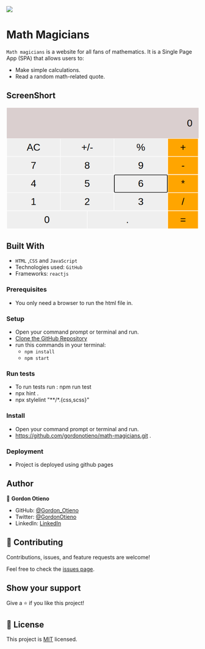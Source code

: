 ![](https://img.shields.io/badge/Microverse-blueviolet)

# Math Magicians
`Math magicians` is a website for all fans of mathematics. It is a Single Page App (SPA) that allows users to:
- Make simple calculations.
- Read a random math-related quote.
## ScreenShort
![image](./public/screen.png)
## Built With

- `HTML` ,`CSS` and `JavaScript`
- Technologies used: `GitHub`
- Frameworks: `reactjs`                                                                                                                                    
<!-- 
## Live Demo
Live site URL to Webpack basic setup
[Live Demo Link](https://samlorlah.github.io/math-magicians/) -->

### Prerequisites

- You only need a browser to run the html file in.

### Setup

- Open your command prompt or terminal and run.
- [Clone the GitHub Repository](https://github.com/gordonotieno/math-magicians.git)
- run this commands in your terminal:
     - `npm install`
     - `npm start`
                                                                                                                                    
### Run tests

- To run tests run : npm run test
- npx hint .
- npx stylelint "**/*.{css,scss}"                                
                                                                                                                               
                                                                                                                                    
### Install

- Open your command prompt or terminal and run.
- https://github.com/gordonotieno/math-magicians.git .

### Deployment

- Project is deployed using github pages

## Author

👤 **Gordon Otieno**

- GitHub: [@Gordon_Otieno ](https://github.com/GordonOtieno)
- Twitter: [@GordonOtieno](https://twitter.com/gordonotieno)
- LinkedIn: [LinkedIn](https://www.linkedin.com/in/gordon-otieno-612b98184/)

## 🤝 Contributing

Contributions, issues, and feature requests are welcome!

Feel free to check the [issues page](https://github.com/gordonotieno/math-magicians/issues).

## Show your support

Give a ⭐️ if you like this project!


## 📝 License

This project is [MIT](./MIT.md) licensed.
